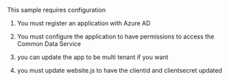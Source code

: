 This sample requires configuration

1) You must register an application with Azure AD

2) You must configure the application to have permissions to access the Common Data Service

3) you can update the app to be multi tenant if you want

4) you must update website.js to have the clientid and clientsecret updated
